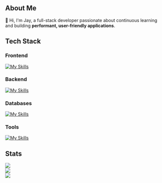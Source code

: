 ## About Me

:wave: Hi, I'm Jay, a full-stack developer passionate about continuous learning and building **performant, user-friendly applications**.

## Tech Stack

### Frontend
[![My Skills](https://skillicons.dev/icons?i=react,next,vue&theme=dark)](https://skillicons.dev)

### Backend
[![My Skills](https://skillicons.dev/icons?i=django,nodejs,express,laravel,spring&theme=dark)](https://skillicons.dev)

### Databases
[![My Skills](https://skillicons.dev/icons?i=mysql,postgresql,mongodb&theme=dark)](https://skillicons.dev)


### Tools
[![My Skills](https://skillicons.dev/icons?i=git,github,postman,docker&theme=dark)](https://skillicons.dev)


## Stats
![](https://github-readme-stats.vercel.app/api?username=jaaaaayy&theme=vue-dark&hide_border=true&include_all_commits=true&count_private=true)<br/>
![](https://nirzak-streak-stats.vercel.app/?user=jaaaaayy&theme=vue-dark&hide_border=true)<br/>
![](https://github-readme-stats.vercel.app/api/top-langs/?username=jaaaaayy&theme=vue-dark&hide_border=true&include_all_commits=true&count_private=true&layout=compact)

